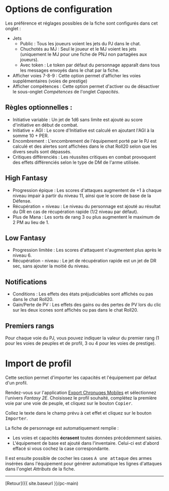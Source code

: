 # Options de configuration

Les préférence et réglages possibles de la fiche sont configurés dans cet onglet :
- Jets
  - Public : Tous les joueurs voient les jets du PJ dans le chat.
  - Chuchotés au MJ : Seul le joueur et le MJ voient les jets (uniquement le MJ pour une fiche de PNJ non partagées aux joueurs).
  - Avec token : Le token par défaut du personnage apparaît dans tous les messages envoyés dans le chat par la fiche.
- Afficher voies 7-8-9 : Cette option permet d'afficher les voies supplémentaires (voies de prestige)
- Afficher compétences : Cette option permet d'activer ou de désactiver le sous-onglet _Compétences_ de l'onglet _Capacités_.

## Règles optionnelles :

- Initiative variable : Un jet de 1d6 sans limite est ajouté au score d'initiative en début de combat.
- Initiative + AGI : Le score d'Initiative est calculé en ajoutant l'AGI à la somme 10 + PER.
- Encombrement : L'encombrement de l'équipement porté par le PJ est calculé et des alertes sont affichées dans le chat Roll20 selon que les divers seuils sont dépassés.
- Critiques différenciés : Les réussites critiques en combat provoquent des effets différenciés selon le type de DM de l'arme utilisée.

## High Fantasy

- Progression épique : Les scores d'attaques augmentent de +1 à chaque niveau impair à partir du niveau 11, ainsi que le score de base de la Défense.
- Récupération + niveau : Le niveau du personnage est ajouté au résultat du DR en cas de récupération rapide (1/2 niveau par défaut).
- Plus de Mana : Les sorts de rang 3 ou plus augmentent le maximum de 2 PM au lieu de 1.

## Low Fantasy

- Progression limitée : Les scores d'attaquent n'augmentent plus après le niveau 6.
- Récupération - niveau : Le jet de récupération rapide est un jet de DR sec, sans ajouter la moitié du niveau.

## Notifications

- Conditions : Les effets des états préjudiciables sont affichés ou pas dans le chat Roll20.
- Gain/Perte de PV : Les effets des gains ou des pertes de PV lors du clic sur les deux icones sont affichés ou pas dans le chat Roll20.

## Premiers rangs

Pour chaque voie du PJ, vous pouvez indiquer la valeur du premier rang (1 pour les voies de peuples et de profil, 3 ou 4 pour les voies de prestige).

# Import de profil

Cette section permet d'importer les capacités et l'équipement par défaut d'un profil.

Rendez-vous sur l'application [Export Chronuqes Mobiles](https://comob-data.rpgapps.net/) et sélectionnez l'univers _Fantasy 2E_. Choisissez le profil souhaité, complétez la première voie par une voie de peuple, et cliquez sur le bouton <kbd>Copier</kbd>.

Collez le texte dans le champ prévu à cet effet et cliquez sur le bouton <kbd>Importer</kbd>. 

La fiche de personnage est automatiquement remplie :
- Les voies et capacités **écrasent** toutes données précédemment saisies.
- L'équipement de base est ajouté dans l'inventaire. Celui-ci est d'abord effacé si vous cochez la case correspondante.

Il est ensuite possible de cocher les cases <kbd>A une attaque</kbd> des armes insérées dans l'équipement pour générer automatique les lignes d'attaques dans l'onglet _Attributs_ de la fiche.

---

[Retour]({{ site.baseurl }}/pc-main)